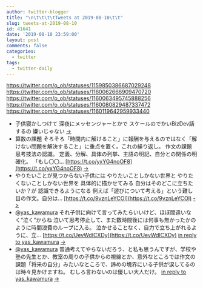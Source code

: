```yaml
---
author: twitter-blogger
title: "\n\t\t\t\tTweets at 2019-08-10\t\t"
slug: tweets-at-2019-08-10
id: 41641
date: '2019-08-10 23:59:00'
layout: post
comments: false
categories:
  - twitter
tags:
  - twitter-daily
---
```


https://twitter.com/o_ob/statuses/1159850386687029248 https://twitter.com/o_ob/statuses/1160062666909470720 https://twitter.com/o_ob/statuses/1160063495745888256 https://twitter.com/o_ob/statuses/1160080829487337472 https://twitter.com/o_ob/statuses/1160119642959933440  

*   子供寝かしつけて 深夜にメッセンジャーとかで スケールのでかいBizDev話するの 嫌いじゃない [->](https://twitter.com/o_ob/statuses/1159850386687029248)
*   算数の課題 そろそろ「時間内に解けること」に報酬を与えるのではなく「解けない問題を解決すること」に重点を置く。これの繰り返し。 作文の課題 思考技法の認識。 定義、分解、具体の列挙、主語の明記、自分との関係の明確化。 「もし〇〇… [https://t.co/yxYG4noOF8](https://t.co/yxYG4noOF8) [->](https://twitter.com/o_ob/statuses/1160062666909470720)
*   やりたいことが見つからない子供には やりたいことしかない世界と やりたくないことしかない世界を 具体的に描かせてみる 自分はそのどこに立ちたいか？が 認識できるようになる 例えば「遊びについて考える」という難し目の作文。自分は… [https://t.co/9vznLeYCOl](https://t.co/9vznLeYCOl) [->](https://twitter.com/o_ob/statuses/1160063495745888256)
*   [@yas_kawamura](https://twitter.com/yas_kawamura) それ子供に向けて言ってみたらいいけど、ほぼ間違いなく“泣く”からね 泣いて思考停止して、また数時間後には何事も無かったかのように時間浪費のループに入る。 泣かせることなく、自力で立ち上がれるように、立… [https://t.co/UevWdICXDy](https://t.co/UevWdICXDy) [in reply to yas_kawamura](https://twitter.com/yas_kawamura/statuses/1160065654092734464) [->](https://twitter.com/o_ob/statuses/1160080829487337472)
*   [@yas_kawamura](https://twitter.com/yas_kawamura) 普通考えてやらないだろう、と私も思うんですが、学校や塾の先生とか、教室の周りの子供からの視線とか、意外なところでは作文の課題「将来の自分」みたいなところで、諦めの境界にいる子供が涙してるのは時々見かけますね。 むしろ言わないのは優しい大人だけ。 [in reply to yas_kawamura](https://twitter.com/yas_kawamura/statuses/1160085960127680513) [->](https://twitter.com/o_ob/statuses/1160119642959933440)